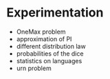 # Experimentation

* OneMax problem
* approximation of PI
* different distribution law
* probabilities of the dice
* statistics on languages	
* urn problem	
